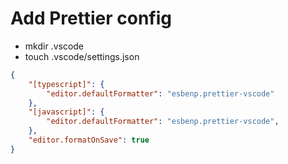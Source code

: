 # Add Prettier config

- mkdir .vscode
- touch .vscode/settings.json

```settings.json
{
    "[typescript]": {
        "editor.defaultFormatter": "esbenp.prettier-vscode"
    },
    "[javascript]": {
        "editor.defaultFormatter": "esbenp.prettier-vscode",
    },
    "editor.formatOnSave": true
}
```
